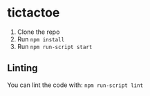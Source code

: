 # tictactoe

1. Clone the repo
2. Run `npm install`
3. Run `npm run-script start`

## Linting

You can lint the code with:
`npm run-script lint`
